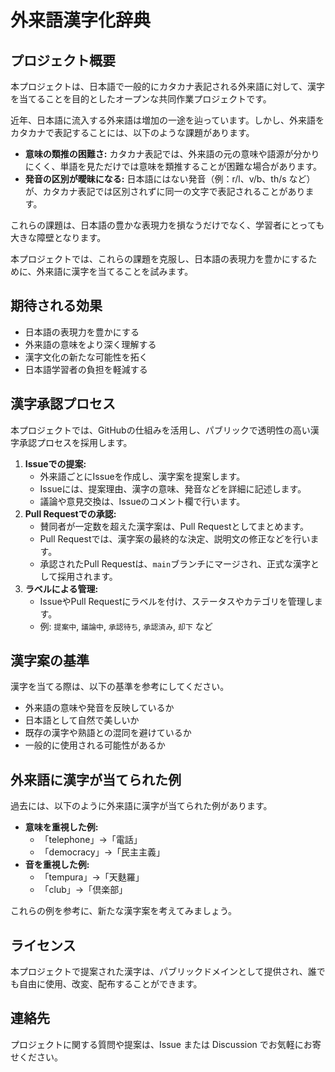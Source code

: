 # 外来語漢字化辞典

## プロジェクト概要

本プロジェクトは、日本語で一般的にカタカナ表記される外来語に対して、漢字を当てることを目的としたオープンな共同作業プロジェクトです。

近年、日本語に流入する外来語は増加の一途を辿っています。しかし、外来語をカタカナで表記することには、以下のような課題があります。

* **意味の類推の困難さ:** カタカナ表記では、外来語の元の意味や語源が分かりにくく、単語を見ただけでは意味を類推することが困難な場合があります。
* **発音の区別が曖昧になる:** 日本語にはない発音（例：r/l、v/b、th/s など）が、カタカナ表記では区別されずに同一の文字で表記されることがあります。

これらの課題は、日本語の豊かな表現力を損なうだけでなく、学習者にとっても大きな障壁となります。

本プロジェクトでは、これらの課題を克服し、日本語の表現力を豊かにするために、外来語に漢字を当てることを試みます。

## 期待される効果

* 日本語の表現力を豊かにする
* 外来語の意味をより深く理解する
* 漢字文化の新たな可能性を拓く
* 日本語学習者の負担を軽減する

## 漢字承認プロセス

本プロジェクトでは、GitHubの仕組みを活用し、パブリックで透明性の高い漢字承認プロセスを採用します。

1.  **Issueでの提案:**
    * 外来語ごとにIssueを作成し、漢字案を提案します。
    * Issueには、提案理由、漢字の意味、発音などを詳細に記述します。
    * 議論や意見交換は、Issueのコメント欄で行います。
2.  **Pull Requestでの承認:**
    * 賛同者が一定数を超えた漢字案は、Pull Requestとしてまとめます。
    * Pull Requestでは、漢字案の最終的な決定、説明文の修正などを行います。
    * 承認されたPull Requestは、`main`ブランチにマージされ、正式な漢字として採用されます。
3.  **ラベルによる管理:**
    * IssueやPull Requestにラベルを付け、ステータスやカテゴリを管理します。
    * 例: `提案中`, `議論中`, `承認待ち`, `承認済み`, `却下` など

## 漢字案の基準

漢字を当てる際は、以下の基準を参考にしてください。

* 外来語の意味や発音を反映しているか
* 日本語として自然で美しいか
* 既存の漢字や熟語との混同を避けているか
* 一般的に使用される可能性があるか

## 外来語に漢字が当てられた例

過去には、以下のように外来語に漢字が当てられた例があります。

* **意味を重視した例:**
    * 「telephone」→「電話」
    * 「democracy」→「民主主義」
* **音を重視した例:**
    * 「tempura」→「天麩羅」
    * 「club」→「倶楽部」

これらの例を参考に、新たな漢字案を考えてみましょう。

## ライセンス

本プロジェクトで提案された漢字は、パブリックドメインとして提供され、誰でも自由に使用、改変、配布することができます。

## 連絡先

プロジェクトに関する質問や提案は、Issue または Discussion でお気軽にお寄せください。
